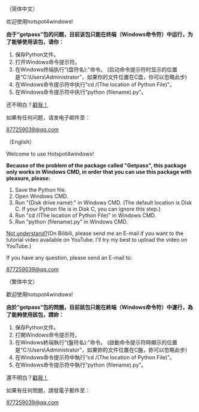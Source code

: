 （简体中文）

欢迎使用hotspot4windows!

**由于“getpass”包的问题，目前该包只能在终端（Windows命令符）中运行，为了能够使用该包，请你：**

1. 保存Python文件。
2. 打开Windows命令提示符。
3. 在Windows终端执行“(盘符名):”命令。 (启动命令提示符时显示的位置是“C:\Users\Administrator”，如果你的文件位置在C盘，你可以忽略此步)
4. 在Windows命令提示符中执行“cd /(The location of Python File)”。
5. 在Windows命令提示符中执行“python (filename).py”。

还不明白？[戳我！](https://www.bilibili.com/video/av42809262)

如果有任何问题，请发电子邮件至：

877259039@qq.com

（English）

Welcome to use Hotspot4windows!

**Because of the problem of the package called "Getpass", this package only works in Windows CMD, in order that you can use  this package with pleasure, please:**

1. Save the Python file.
2. Open Windows CMD.
3. Run "(Disk drive name):" in Windows CMD. (The default location is Disk C. If your Python file is in Disk C, you can ignore this step.)
4. Run "cd /(The location of Python File)" in Windows CMD.
5. Run "python (filename).py" in Windows CMD.

[Not understand?](https://www.bilibili.com/video/av42809262)(On Bilibili, please send me an E-mail if you want to the tutorial video available on YouTube. I'll try my best to upload the video on YouTube.)

If you have any question, please send an E-mail to:

877259039@qq.com

（繁体中文）

歡迎使用hotspot4windows!

**由於“getpass”包的問題，目前該包只能在終端（Windows命令符）中運行，為了能夠使用該包，請妳：**

1. 保存Python文件。
2. 打開Windows命令提示符。
3. 在Windows終端執行“(盤符名):”命令。 (啟動命令提示符時顯示的位置是“C:\Users\Administrator”，如果妳的文件位置在C盤，妳可以忽略此步)
4. 在Windows命令提示符中執行“cd /(The location of Python File)”。
5. 在Windows命令提示符中執行“python (filename).py”。

還不明白？[戳我！](https://www.bilibili.com/video/av42809262)

如果有任何問題，請發電子郵件至：

877259039@qq.com
